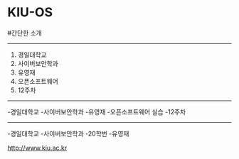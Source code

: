 # KIU-OS
#간단한 소개

***
1. 경일대학교
2. 사이버보안학과
3. 유영재
4. 오픈소프트웨어
5. 12주차

---
-경일대학교
-사이버보안학과
-유영재
-오픈소프트웨어 실습
-12주차
- - -
-경일대학교
-사이버보안학과
  -20학번
  -유영재

<http://www.kiu.ac.kr>

